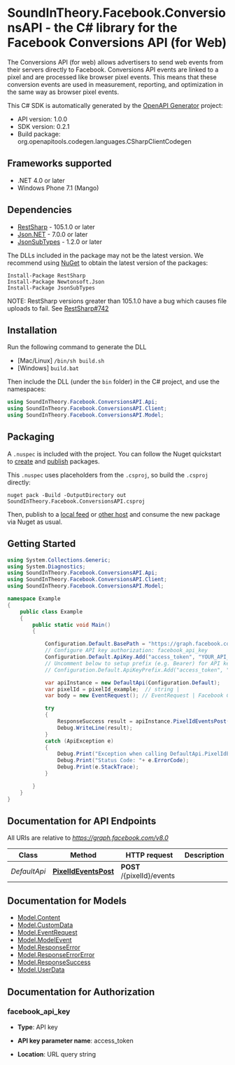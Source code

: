 # SoundInTheory.Facebook.ConversionsAPI - the C# library for the Facebook Conversions API (for Web)

The Conversions API (for web) allows advertisers to send web events from their servers directly to Facebook. Conversions API events are linked to a pixel and are processed like browser pixel events. This means that these conversion events are used in measurement, reporting, and optimization in the same way as browser pixel events.

This C# SDK is automatically generated by the [OpenAPI Generator](https://openapi-generator.tech) project:

- API version: 1.0.0
- SDK version: 0.2.1
- Build package: org.openapitools.codegen.languages.CSharpClientCodegen

## Frameworks supported


- .NET 4.0 or later
- Windows Phone 7.1 (Mango)

## Dependencies


- [RestSharp](https://www.nuget.org/packages/RestSharp) - 105.1.0 or later
- [Json.NET](https://www.nuget.org/packages/Newtonsoft.Json/) - 7.0.0 or later
- [JsonSubTypes](https://www.nuget.org/packages/JsonSubTypes/) - 1.2.0 or later

The DLLs included in the package may not be the latest version. We recommend using [NuGet](https://docs.nuget.org/consume/installing-nuget) to obtain the latest version of the packages:

```
Install-Package RestSharp
Install-Package Newtonsoft.Json
Install-Package JsonSubTypes
```

NOTE: RestSharp versions greater than 105.1.0 have a bug which causes file uploads to fail. See [RestSharp#742](https://github.com/restsharp/RestSharp/issues/742)

## Installation

Run the following command to generate the DLL

- [Mac/Linux] `/bin/sh build.sh`
- [Windows] `build.bat`

Then include the DLL (under the `bin` folder) in the C# project, and use the namespaces:

```csharp
using SoundInTheory.Facebook.ConversionsAPI.Api;
using SoundInTheory.Facebook.ConversionsAPI.Client;
using SoundInTheory.Facebook.ConversionsAPI.Model;

```


## Packaging

A `.nuspec` is included with the project. You can follow the Nuget quickstart to [create](https://docs.microsoft.com/en-us/nuget/quickstart/create-and-publish-a-package#create-the-package) and [publish](https://docs.microsoft.com/en-us/nuget/quickstart/create-and-publish-a-package#publish-the-package) packages.

This `.nuspec` uses placeholders from the `.csproj`, so build the `.csproj` directly:

```
nuget pack -Build -OutputDirectory out SoundInTheory.Facebook.ConversionsAPI.csproj
```

Then, publish to a [local feed](https://docs.microsoft.com/en-us/nuget/hosting-packages/local-feeds) or [other host](https://docs.microsoft.com/en-us/nuget/hosting-packages/overview) and consume the new package via Nuget as usual.


## Getting Started

```csharp
using System.Collections.Generic;
using System.Diagnostics;
using SoundInTheory.Facebook.ConversionsAPI.Api;
using SoundInTheory.Facebook.ConversionsAPI.Client;
using SoundInTheory.Facebook.ConversionsAPI.Model;

namespace Example
{
    public class Example
    {
        public static void Main()
        {

            Configuration.Default.BasePath = "https://graph.facebook.com/v8.0";
            // Configure API key authorization: facebook_api_key
            Configuration.Default.ApiKey.Add("access_token", "YOUR_API_KEY");
            // Uncomment below to setup prefix (e.g. Bearer) for API key, if needed
            // Configuration.Default.ApiKeyPrefix.Add("access_token", "Bearer");

            var apiInstance = new DefaultApi(Configuration.Default);
            var pixelId = pixelId_example;  // string | 
            var body = new EventRequest(); // EventRequest | Facebook Conversions API (for Web) post request

            try
            {
                ResponseSuccess result = apiInstance.PixelIdEventsPost(pixelId, body);
                Debug.WriteLine(result);
            }
            catch (ApiException e)
            {
                Debug.Print("Exception when calling DefaultApi.PixelIdEventsPost: " + e.Message );
                Debug.Print("Status Code: "+ e.ErrorCode);
                Debug.Print(e.StackTrace);
            }

        }
    }
}
```

## Documentation for API Endpoints

All URIs are relative to *https://graph.facebook.com/v8.0*

Class | Method | HTTP request | Description
------------ | ------------- | ------------- | -------------
*DefaultApi* | [**PixelIdEventsPost**](docs/DefaultApi.md#pixelideventspost) | **POST** /{pixelId}/events | 


## Documentation for Models

 - [Model.Content](docs/Content.md)
 - [Model.CustomData](docs/CustomData.md)
 - [Model.EventRequest](docs/EventRequest.md)
 - [Model.ModelEvent](docs/ModelEvent.md)
 - [Model.ResponseError](docs/ResponseError.md)
 - [Model.ResponseErrorError](docs/ResponseErrorError.md)
 - [Model.ResponseSuccess](docs/ResponseSuccess.md)
 - [Model.UserData](docs/UserData.md)


## Documentation for Authorization


### facebook_api_key

- **Type**: API key

- **API key parameter name**: access_token
- **Location**: URL query string

